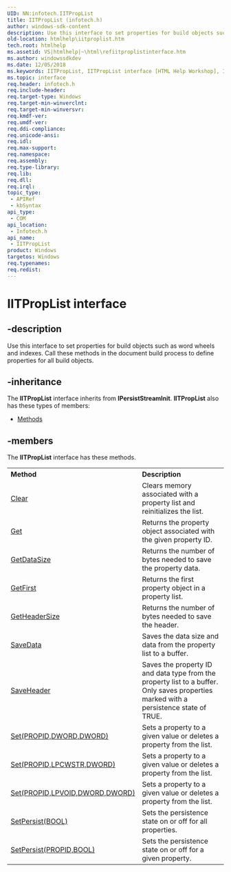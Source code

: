 ```yaml
---
UID: NN:infotech.IITPropList
title: IITPropList (infotech.h)
author: windows-sdk-content
description: Use this interface to set properties for build objects such as word wheels and indexes. Call these methods in the document build process to define properties for all build objects.
old-location: htmlhelp\iitproplist.htm
tech.root: htmlhelp
ms.assetid: VS|htmlhelp|~\html\refiitproplistinterface.htm
ms.author: windowssdkdev
ms.date: 12/05/2018
ms.keywords: IITPropList, IITPropList interface [HTML Help Workshop], IITPropList interface [HTML Help Workshop],described, htmlhelp.iitproplist, infotech/IITPropList, refIITPropListInterface
ms.topic: interface
req.header: infotech.h
req.include-header: 
req.target-type: Windows
req.target-min-winverclnt: 
req.target-min-winversvr: 
req.kmdf-ver: 
req.umdf-ver: 
req.ddi-compliance: 
req.unicode-ansi: 
req.idl: 
req.max-support: 
req.namespace: 
req.assembly: 
req.type-library: 
req.lib: 
req.dll: 
req.irql: 
topic_type:
 - APIRef
 - kbSyntax
api_type:
 - COM
api_location:
 - Infotech.h
api_name:
 - IITPropList
product: Windows
targetos: Windows
req.typenames: 
req.redist: 
---
```


# IITPropList interface


## -description


Use this interface to set properties for build objects such as word wheels and indexes. Call these methods in the document build process to define properties for all build objects.


## -inheritance

The <b xmlns:loc="http://microsoft.com/wdcml/l10n">IITPropList</b> interface inherits from <b>IPersistStreamInit</b>. <b>IITPropList</b> also has these types of members:
<ul>
<li><a href="https://docs.microsoft.com/">Methods</a></li>
</ul>

## -members

The <b>IITPropList</b> interface has these methods.
<table class="members" id="memberListMethods">
<tr>
<th align="left" width="37%">Method</th>
<th align="left" width="63%">Description</th>
</tr>
<tr data="declared;">
<td align="left" width="37%">
<a href="https://msdn.microsoft.com/en-us/library/ms670036(v=VS.85).aspx">Clear</a>
</td>
<td align="left" width="63%">
Clears memory associated with a property list and reinitializes the list.



</td>
</tr>
<tr data="declared;">
<td align="left" width="37%">
<a href="https://msdn.microsoft.com/en-us/library/ms670037(v=VS.85).aspx">Get</a>
</td>
<td align="left" width="63%">
Returns the property object associated with the given property ID.



</td>
</tr>
<tr data="declared;">
<td align="left" width="37%">
<a href="https://msdn.microsoft.com/83d9fa7b-d814-4293-93b9-9454c01c1503">GetDataSize</a>
</td>
<td align="left" width="63%">
Returns the number of bytes needed to save the property data. 

</td>
</tr>
<tr data="declared;">
<td align="left" width="37%">
<a href="https://msdn.microsoft.com/en-us/library/ms670038(v=VS.85).aspx">GetFirst</a>
</td>
<td align="left" width="63%">
Returns the first property object in a property list.



</td>
</tr>
<tr data="declared;">
<td align="left" width="37%">
<a href="https://msdn.microsoft.com/73206149-cbc3-475d-8dc8-bb7547f41173">GetHeaderSize</a>
</td>
<td align="left" width="63%">
Returns the number of bytes needed to save the header. 

</td>
</tr>
<tr data="declared;">
<td align="left" width="37%">
<a href="https://msdn.microsoft.com/en-us/library/ms670041(v=VS.85).aspx">SaveData</a>
</td>
<td align="left" width="63%">
Saves the data size and data from the property list to a buffer.



</td>
</tr>
<tr data="declared;">
<td align="left" width="37%">
<a href="https://msdn.microsoft.com/en-us/library/ms670042(v=VS.85).aspx">SaveHeader</a>
</td>
<td align="left" width="63%">
Saves the property ID and data type from the property list to a buffer. Only saves properties marked with a persistence state of TRUE.

</td>
</tr>
<tr data="declared;">
<td align="left" width="37%">
<a href="https://msdn.microsoft.com/en-us/library/ms670043(v=VS.85).aspx">Set(PROPID,DWORD,DWORD)</a>
</td>
<td align="left" width="63%">
Sets a property to a given value or deletes a property from the list.



</td>
</tr>
<tr data="declared;">
<td align="left" width="37%">
<a href="https://msdn.microsoft.com/en-us/library/ms670047(v=VS.85).aspx">Set(PROPID,LPCWSTR,DWORD)</a>
</td>
<td align="left" width="63%">
Sets a property to a given value or deletes a property from the list.



</td>
</tr>
<tr data="declared;">
<td align="left" width="37%">
<a href="https://msdn.microsoft.com/en-us/library/ms670046(v=VS.85).aspx">Set(PROPID,LPVOID,DWORD,DWORD)</a>
</td>
<td align="left" width="63%">
Sets a property to a given value or deletes a property from the list.



</td>
</tr>
<tr data="declared;">
<td align="left" width="37%">
<a href="https://msdn.microsoft.com/en-us/library/ms670044(v=VS.85).aspx">SetPersist(BOOL)</a>
</td>
<td align="left" width="63%">
Sets the persistence state on or off for all properties.



</td>
</tr>
<tr data="declared;">
<td align="left" width="37%">
<a href="https://msdn.microsoft.com/en-us/library/ms670045(v=VS.85).aspx">SetPersist(PROPID,BOOL)</a>
</td>
<td align="left" width="63%">
Sets the persistence state on or off for a given property.



</td>
</tr>
</table> 

